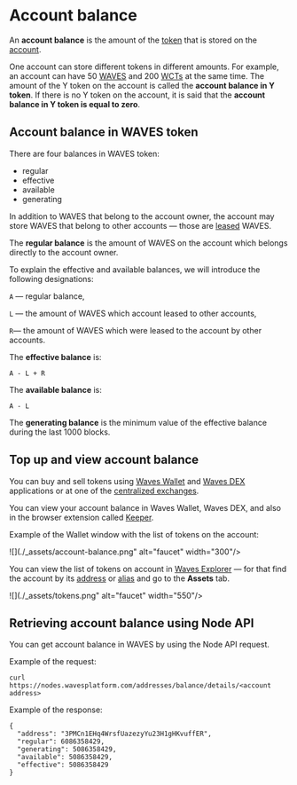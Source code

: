 # Account balance

An **account balance** is the amount of the [token](/blockchain/token.md) that is stored on the [account](/blockchain/account.md).

One account can store different tokens in different amounts. For example, an account can have 50 [WAVES](/blockchain/token/waves.md) and 200 [WCTs](/blockchain/token/wct.md) at the same time. The amount of the Y token on the account is called the **account balance in Y token**. If there is no Y token on the account, it is said that the **account balance in Y token is equal to zero**.

## Account balance in WAVES token
There are four balances in WAVES token:

* regular
* effective
* available
* generating

In addition to WAVES that belong to the account owner, the account may store WAVES that belong to other accounts — those are [leased](/blockchain/leasing.md) WAVES.

The **regular balance** is the amount of WAVES on the account which belongs directly to the account owner.

To explain the effective and available balances, we will introduce the following designations:

`A` — regular balance,

`L` — the amount of WAVES which account leased to other accounts,

`R`— the amount of WAVES which were leased to the account by other accounts.

The **effective balance** is:

```
A - L + R
```

The **available balance** is:

```
A - L
```

The **generating balance** is the minimum value of the effective balance during the last 1000 blocks.

## Top up and view account balance

You can buy and sell tokens using [Waves Wallet](https://wavesplatform.com/technology/wallet) and [Waves DEX](https://dex.wavesplatform.com/) applications or at one of the [centralized exchanges](https://coinmarketcap.com/currencies/waves/#markets).

You can view your account balance in Waves Wallet, Waves DEX, and also in the browser extension called [Keeper](https://wavesplatform.com/technology/keeper).

Example of the Wallet window with the list of tokens on the account:

![](./_assets/account-balance.png" alt="faucet" width="300"/>

You can view the list of tokens on account in [Waves Explorer](https://wavesexplorer.com/) — for that find the account by its [address](/blockchain/account/address.md) or [alias](/blockchain/account/alias.md) and go to the **Assets** tab.

![](./_assets/tokens.png" alt="faucet" width="550"/>

## Retrieving account balance using Node API
You can get account balance in WAVES by using the Node API request.

Example of the request:

```
curl https://nodes.wavesplatform.com/addresses/balance/details/<account address>
```

Example of the response:

```
{
  "address": "3PMCn1EHq4WrsfUazezyYu23H1gHKvuffER",
  "regular": 6086358429,
  "generating": 5086358429,
  "available": 5086358429,
  "effective": 5086358429
}
```
